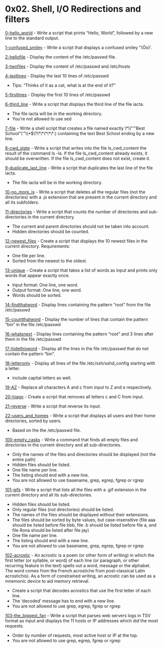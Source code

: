 # 0x02. Shell, I/O Redirections and filters
[0-hello_world](https://github.com/JoGMG/alx-system_engineering-devops/blob/main/0x02-shell_redirections/0-hello_world) - Write a script that prints “Hello, World”, followed by a new line to the standard output.

[1-confused_smiley](https://github.com/JoGMG/alx-system_engineering-devops/blob/main/0x02-shell_redirections/1-confused_smiley) - Write a script that displays a confused smiley "(Ôo)'.

[2-hellofile](https://github.com/JoGMG/alx-system_engineering-devops/blob/main/0x02-shell_redirections/2-hellofile) - Display the content of the /etc/passwd file.

[3-twofiles](https://github.com/JoGMG/alx-system_engineering-devops/blob/main/0x02-shell_redirections/3-twofiles) - Display the content of /etc/passwd and /etc/hosts

[4-lastlines](https://github.com/JoGMG/alx-system_engineering-devops/blob/main/0x02-shell_redirections/4-lastlines) - Display the last 10 lines of /etc/passwd
- Tips: “Thinks of it as a cat, what is at the end of it?”

[5-firstlines](https://github.com/JoGMG/alx-system_engineering-devops/blob/main/0x02-shell_redirections/5-firstlines) - Display the first 10 lines of /etc/passwd

[6-third_line](https://github.com/JoGMG/alx-system_engineering-devops/blob/main/0x02-shell_redirections/6-third_line) - Write a script that displays the third line of the file iacta.
- The file iacta will be in the working directory.
- You’re not allowed to use sed

[7-file](https://github.com/JoGMG/alx-system_engineering-devops/blob/main/0x02-shell_redirections/7-file) - Write a shell script that creates a file named exactly \\\*\\\\"'\"Best School\"\\'"\\\\\*\$\\\?\\\*\\\*\\\*\\\*\\\*\:\) containing the text Best School ending by a new line.

[8-cwd_state](https://github.com/JoGMG/alx-system_engineering-devops/blob/main/0x02-shell_redirections/8-cwd_state) - Write a script that writes into the file ls_cwd_content the result of the command ls -la. If the file ls_cwd_content already exists, it should be overwritten. If the file ls_cwd_content does not exist, create it.

[9-duplicate_last_line](https://github.com/JoGMG/alx-system_engineering-devops/blob/main/0x02-shell_redirections/9-duplicate_last_line) - Write a script that duplicates the last line of the file iacta.
- The file iacta will be in the working directory.

[10-no_more_js](https://github.com/JoGMG/alx-system_engineering-devops/blob/main/0x02-shell_redirections/10-no_more_js) - Write a script that deletes all the regular files (not the directories) with a .js extension that are present in the current directory and all its subfolders.

[11-directories](https://github.com/JoGMG/alx-system_engineering-devops/blob/main/0x02-shell_redirections/11-directories) - Write a script that counts the number of directories and sub-directories in the current directory.
- The current and parent directories should not be taken into account.
- Hidden directories should be counted.

[12-newest_files](https://github.com/JoGMG/alx-system_engineering-devops/blob/main/0x02-shell_redirections/12-newest_files) - Create a script that displays the 10 newest files in the current directory.
Requirements:
- One file per line.
- Sorted from the newest to the oldest.

[13-unique](https://github.com/JoGMG/alx-system_engineering-devops/blob/main/0x02-shell_redirections/13-unique) - Create a script that takes a list of words as input and prints only words that appear exactly once.
- Input format: One line, one word.
- Output format: One line, one word.
- Words should be sorted.

[14-findthatword](https://github.com/JoGMG/alx-system_engineering-devops/blob/main/0x02-shell_redirections/14-findthatword) - Display lines containing the pattern “root” from the file /etc/passwd

[15-countthatword](https://github.com/JoGMG/alx-system_engineering-devops/blob/main/0x02-shell_redirections/15-countthatword) - Display the number of lines that contain the pattern “bin” in the file /etc/passwd

[16-whatsnext](https://github.com/JoGMG/alx-system_engineering-devops/blob/main/0x02-shell_redirections/16-whatsnext) - Display lines containing the pattern “root” and 3 lines after them in the file /etc/passwd

[17-hidethisword](https://github.com/JoGMG/alx-system_engineering-devops/blob/main/0x02-shell_redirections/17-hidethisword) - Display all the lines in the file /etc/passwd that do not contain the pattern “bin”.

[18-letteronly](https://github.com/JoGMG/alx-system_engineering-devops/blob/main/0x02-shell_redirections/18-letteronly) - Display all lines of the file /etc/ssh/sshd_config starting with a letter.
- include capital letters as well.

[19-AZ](https://github.com/JoGMG/alx-system_engineering-devops/blob/main/0x02-shell_redirections/19-AZ) - Replace all characters A and c from input to Z and e respectively.

[20-hiago](https://github.com/JoGMG/alx-system_engineering-devops/blob/main/0x02-shell_redirections/20-hiago) - Create a script that removes all letters c and C from input.

[21-reverse](https://github.com/JoGMG/alx-system_engineering-devops/blob/main/0x02-shell_redirections/21-reverse) - Write a script that reverse its input.

[22-users_and_homes](https://github.com/JoGMG/alx-system_engineering-devops/blob/main/0x02-shell_redirections/22-users_and_homes) - Write a script that displays all users and their home directories, sorted by users.
- Based on the the /etc/passwd file.

[100-empty_casks](https://github.com/JoGMG/alx-system_engineering-devops/blob/main/0x02-shell_redirections/100-empty_casks) - Write a command that finds all empty files and directories in the current directory and all sub-directories.
- Only the names of the files and directories should be displayed (not the entire path)
- Hidden files should be listed.
- One file name per line.
- The listing should end with a new line.
- You are not allowed to use basename, grep, egrep, fgrep or rgrep

[101-gifs](https://github.com/JoGMG/alx-system_engineering-devops/blob/main/0x02-shell_redirections/101-gifs) - Write a script that lists all the files with a .gif extension in the current directory and all its sub-directories.
- Hidden files should be listed.
- Only regular files (not directories) should be listed.
- The names of the files should be displayed without their extensions.
- The files should be sorted by byte values, but case-insensitive (file aaa should be listed before file bbb, file .b should be listed before file a, and file Rona should be listed after file jay)
- One file name per line.
- The listing should end with a new line.
- You are not allowed to use basename, grep, egrep, fgrep or rgrep

[102-acrostic](https://github.com/JoGMG/alx-system_engineering-devops/blob/main/0x02-shell_redirections/102-acrostic) - An acrostic is a poem (or other form of writing) in which the first letter (or syllable, or word) of each line (or paragraph, or other recurring feature in the text) spells out a word, message or the alphabet. The word comes from the French acrostiche from post-classical Latin acrostichis). As a form of constrained writing, an acrostic can be used as a mnemonic device to aid memory retrieval.
- Create a script that decodes acrostics that use the first letter of each line.
- The ‘decoded’ message has to end with a new line.
- You are not allowed to use grep, egrep, fgrep or rgrep

[103-the_biggest_fan](https://github.com/JoGMG/alx-system_engineering-devops/blob/main/0x02-shell_redirections/103-the_biggest_fan) - Write a script that parses web servers logs in TSV format as input and displays the 11 hosts or IP addresses which did the most requests.
- Order by number of requests, most active host or IP at the top.
- You are not allowed to use grep, egrep, fgrep or rgrep

